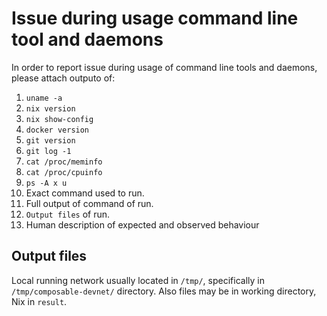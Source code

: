 # Issue during usage command line tool and daemons

In order to report issue during usage of command line tools and daemons,
please attach outputo of:

1. `uname -a`
2. `nix version`
3. `nix show-config`
4. `docker version`
5. `git version`
6. `git log -1`
7. `cat /proc/meminfo`
8. `cat /proc/cpuinfo`
9. `ps -A x u`
10. Exact command used to run.
11. Full output of command of run.
12. `Output files` of run.
13. Human description of expected and observed behaviour

##  Output files

Local running network usually located in `/tmp/`, specifically in `/tmp/composable-devnet/` directory. 
Also files may be in working directory, Nix in `result`. 
